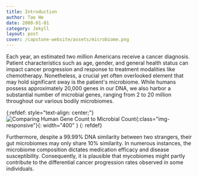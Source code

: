 ```yaml
---
title: Introduction
author: Tao He
date: 2000-01-01
category: Jekyll
layout: post
cover: /capstone-website/assets/microbiome.png
---
```


Each year, an estimated two million Americans receive a cancer diagnosis. Patient characteristics such as age, gender, and general health status can impact cancer progression and response to treatment modalities like chemotherapy. Nonetheless, a crucial yet often overlooked element that may hold significant sway is the patient's microbiome. While humans possess approximately 20,000 genes in our DNA, we also harbor a substantial number of microbial genes, ranging from 2 to 20 million throughout our various bodily microbiomes. 

{:refdef: style="text-align: center;"}
![Comparing Human Gene Count to Microbial Count](/capstone-website/assets/human-vs-microbes.png){:class="img-responsive"}{: width="400" }
{: refdef}

Furthermore, despite a 99.99% DNA similarity between two strangers, their gut microbiomes may only share 10% similarity. In numerous instances, the microbiome composition dictates medication efficacy and disease susceptibility. Consequently, it is plausible that mycobiomes might partly contribute to the differential cancer progression rates observed in some individuals.